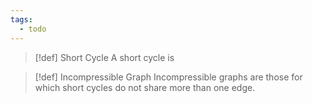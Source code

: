 ```yaml
---
tags:
  - todo
---
```

> [!def] Short Cycle
> A short cycle is 


> [!def] Incompressible Graph
> Incompressible graphs are those for which short cycles do not share more than one edge.
